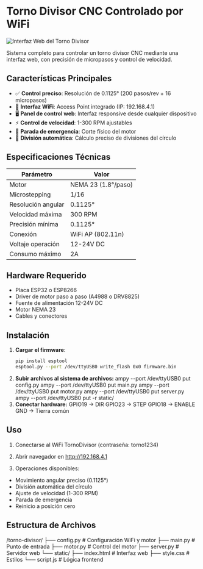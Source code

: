 # Torno Divisor CNC Controlado por WiFi

![Interfaz Web del Torno Divisor](https://ejemplo.com/torno-divisor.jpg) <!-- Reemplaza con tu imagen -->

Sistema completo para controlar un torno divisor CNC mediante una interfaz web, con precisión de micropasos y control de velocidad.

## Características Principales

- ✅ **Control preciso**: Resolución de 0.1125° (200 pasos/rev + 16 micropasos)
- 📶 **Interfaz WiFi**: Access Point integrado (IP: 192.168.4.1)
- 🖥️ **Panel de control web**: Interfaz responsive desde cualquier dispositivo
- ⚡ **Control de velocidad**: 1-300 RPM ajustables
- 🛑 **Parada de emergencia**: Corte físico del motor
- 🔄 **División automática**: Cálculo preciso de divisiones del círculo

## Especificaciones Técnicas

| Parámetro           | Valor               |
|---------------------|---------------------|
| Motor               | NEMA 23 (1.8°/paso) |
| Microstepping       | 1/16                |
| Resolución angular  | 0.1125°             |
| Velocidad máxima    | 300 RPM             |
| Precisión mínima    | 0.1125°             |
| Conexión            | WiFi AP (802.11n)   |
| Voltaje operación   | 12-24V DC           |
| Consumo máximo      | 2A                  |

## Hardware Requerido

- Placa ESP32 o ESP8266
- Driver de motor paso a paso (A4988 o DRV8825)
- Fuente de alimentación 12-24V DC
- Motor NEMA 23
- Cables y conectores

## Instalación

1. **Cargar el firmware**:
   ```bash
   pip install esptool
   esptool.py --port /dev/ttyUSB0 write_flash 0x0 firmware.bin

2. **Subir archivos al sistema de archivos:**
ampy --port /dev/ttyUSB0 put config.py
ampy --port /dev/ttyUSB0 put main.py
ampy --port /dev/ttyUSB0 put motor.py
ampy --port /dev/ttyUSB0 put server.py
ampy --port /dev/ttyUSB0 put -r static/
3. **Conectar hardware:**
GPIO19 → DIR
GPIO23 → STEP
GPIO18 → ENABLE
GND → Tierra común

## Uso
1. Conectarse al WiFi TornoDivisor (contraseña: torno1234)

2. Abrir navegador en http://192.168.4.1

3. Operaciones disponibles:

- Movimiento angular preciso (0.1125°)
- División automática del círculo
- Ajuste de velocidad (1-300 RPM)
- Parada de emergencia
- Reinicio a posición cero

## Estructura de Archivos

/torno-divisor/
├── config.py         # Configuración WiFi y motor
├── main.py           # Punto de entrada
├── motor.py          # Control del motor
├── server.py         # Servidor web
└── static/
    ├── index.html    # Interfaz web
    ├── style.css     # Estilos
    └── script.js     # Lógica frontend
